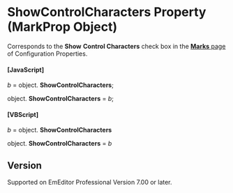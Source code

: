 # ShowControlCharacters Property (MarkProp Object)

Corresponds to the **Show**
**Control Characters** check box in the
[**Marks** page](../../dlg/properties/marks/index) of Configuration Properties.

#### \[JavaScript\]

_b_ =
object. **ShowControlCharacters**;

object. **ShowControlCharacters** = _b_;

#### \[VBScript\]

_b_ =
object. **ShowControlCharacters**

object. **ShowControlCharacters** = _b_

## Version

Supported on EmEditor Professional Version 7.00 or later.
